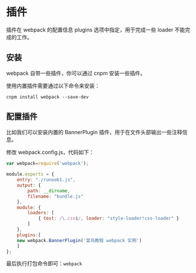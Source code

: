 # 插件

插件在 webpack 的配置信息 plugins 选项中指定，用于完成一些 loader 不能完成的工作。

## 安装

webpack 自带一些插件，你可以通过 cnpm 安装一些插件。

使用内置插件需要通过以下命令来安装：

```shell
cnpm install webpack --save-dev
```

## 配置插件

比如我们可以安装内置的 BannerPlugin 插件，用于在文件头部输出一些注释信息。

修改 webpack.config.js，代码如下：

```js
var webpack=require('webpack');
 
module.exports = {
    entry: "./runoob1.js",
    output: {
        path: __dirname,
        filename: "bundle.js"
    },
    module: {
        loaders: [
            { test: /\.css$/, loader: "style-loader!css-loader" }
        ]
    },
    plugins:[
    new webpack.BannerPlugin('菜鸟教程 webpack 实例')
    ]
};
```

最后执行打包命令即可：`webpack`
